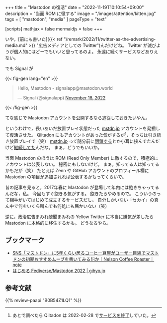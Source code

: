 +++
title = "Mastodon の復活"
date =  "2022-11-19T10:10:54+09:00"
description = "当面 ROM に徹する"
image = "/images/attention/kitten.jpg"
tags = [ "mastodon", "media" ]
pageType = "text"

[scripts]
  mathjax = false
  mermaidjs = false
+++

いや，[前にも書いた]({{< ref "/remark/2022/11/twitter-as-the-advertising-media.md" >}} "広告メディアとしての Twitter")んだけどね。
Twitter が滅びようが個人的にはどーでもいいと思ってるのよ。
永遠に続くサービスなどありえない。

でも Signal が

{{< fig-gen lang="en" >}}
<blockquote class="twitter-tweet"><p lang="en" dir="ltr">Hello, Mastodon - signalapp@mastodon.world</p>&mdash; Signal (@signalapp) <a href="https://twitter.com/signalapp/status/1593678164319997953?ref_src=twsrc%5Etfw">November 18, 2022</a></blockquote>
{{< /fig-gen >}}

てな感じで Mastodon アカウントを公開するなら追従しておきたいやん。

というわけで，長いあいだ放置プレイ状態だった [mstdn.jp] アカウントを発掘して復活させた。
Qiitadon にもアカウントがあった気がするが[^qd1]，そっちは引き続き放置プレイで（笑）
[mstdn.jp] って随分前に[閉鎖する](https://www.itmedia.co.jp/news/articles/2005/25/news110.html "マストドン「mstdn.jp」、6月30日に終了　「中傷に対する法制強化に対応できない」 - ITmedia NEWS")とか小耳に挟んでたんだけど[継続してた](https://www.itmedia.co.jp/news/articles/2006/11/news081.html "マストドン「mstdn.jp」、存続決まる　新運営はTwitterクライアント「Twidere」メンテナー - ITmedia NEWS")んだな。
まぁ，どうでもいいか。

[^qd1]: あとで調べたら Qiitadon は 2022-02-28 で[サービスを終了](https://terminated.qiita.com/qiitadon)していた。

当面 Mastodon のほうは ROM (Read Only Member) に徹するので，積極的にアカウントは公表しない。
秘密にもしないけど。
まぁ，知ってる人は知ってるかもだが（笑） たとえば Zenn や GitHub アカウントのプロフィール欄に Mastodon の項目が追加されれば公表するかもってくらいで。

昔の記事を見ると，2017年春に Mastodon が登場して年内には飽きちゃってるんだな，私。
今回もすぐ飽きる気がする。
飽きたらやめるので。
こういうのって相手がいてはじめて成立するサービスだし。
自分しかいない「セカイ」の真ん中で何をいくら叫んでも何処にも届かいない（笑）

逆に，政治広告まみれ醜聞まみれの Yellow Twitter に本当に嫌気が差したら Mastodon に本格的に移住するかも。
どうなるやら。

## ブックマーク

- [SNS「マストドン」に5年くらい居るコーヒー豆屋がユーザー目線でマストドンの初期おすすめムーブを書いてみる何か｜Nelson Coffee Roaster｜note](https://note.com/ncr/n/n134a1594a6c6)
- [はじめる Fediverse/Mastodon 2022 | gihyo.jp](https://gihyo.jp/article/2022/11/start-mastodon-2022)

[mstdn.jp]: https://mstdn.jp/

## 参考文献

{{% review-paapi "B0B54Z1LQ1" %}} <!-- シャーロック・ホームズの復活 -->
